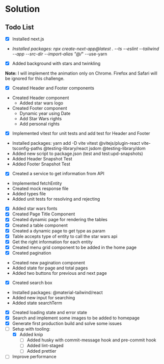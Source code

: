 # Solution

## Todo List

- [X] Installed next.js

- _Installed packages: npx create-next-app@latest . --ts --eslint --tailwind --app --src-dir --import-alias "@/_" --use-yarn

- [X] Added background with stars and twinkling

**Note:** I will implement the animation only on Chrome. Firefox and Safari will be ignored for this challenge.

- [X] Created Header and Footer components

* Created Header component
  - Added star wars logo
* Created Footer component
  - Dynamic year using Date
  - Add Star Wars rights
  - Add personal rights

- [X] Implemented vitest for unit tests and add test for Header and Footer

* Installed packages: yarn add -D vite vitest @vitejs/plugin-react vite-tsconfig-paths @testing-library/react jsdom @testing-library/dom
* Added new script to package.json (test and test:upd-snapshots)
* Added Header Snapshot Test
* Added Footer Snapshot Test

- [X] Created a service to get information from API

* Implemented fetchEntity
* Created mock response file
* Added types file
* Added unit tests for resolving and rejecting

- [X] Added star wars fonts
- [X] Created Page Title Component
- [X] Created dynamic page for rendering the tables
- [X] Created a table component
- [X] Created a dynamic page to get type as param
- [X] Table accepts type of entity to call the star wars api
- [X] Get the right information for each entity
- [X] Created menu grid component to be added in the home page
- [X] Created pagination

* Created new pagination component
* Added state for page and total pages
* Added two buttons for previous and next page

- [X] Created search box

* Installed packages: @material-tailwind/react
* Added new input for searching
* Added state searchTerm

- [X] Created loading state and error state
- [X] Search and implement some images to be added to homepage
- [X] Generate first production build and solve some issues
- [ ] Setup with tooling:
  - [X] Added knip
    - [ ] Added husky with commit-message hook and pre-commit hook
    - [ ] Added lint-staged
    - [ ] Added prettier
- [ ] Improve performance
